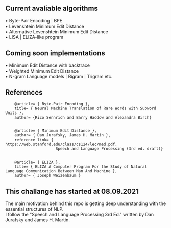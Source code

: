 ## Current avaliable algorithms
• Byte-Pair Encoding | BPE\
• Levenshtein Minimum Edit Distance\
• Alternative Levenshtein Minimum Edit Distance\
• LISA | ELIZA-like program 

## Coming soon implementations
• Minimum Edit Distance with backtrace\
• Weighted Minimum Edit Distance\
• N-gram Language models | Bigram | Trigram etc.

## References
        @article= { Byte-Pair Encoding },
        title= { Neural Machine Translation of Rare Words with Subword Units },
        author= {Rico Sennrich and Barry Haddow and Alexandra Birch}
        
        
        @article= { Minimum Edit Distance },
        author= { Dan Jurafsky, James H. Martin },
        reference link= { https://web.stanford.edu/class/cs124/lec/med.pdf,
                          Speech and Language Processing (3rd ed. draft)}
        
        
        @article= { ELIZA },
        title= { ELIZA A Computer Program For the Study of Natural Language Communication Between Man And Machine },
        author= { Joseph Weizenbaum }



## This challange has started at 08.09.2021
The main motivation behind this repo is getting deep understanding with the essential structures of NLP.\
I follow the "Speech and Language Processing 3rd Ed." written by Dan Jurafsky and James H. Martin.
